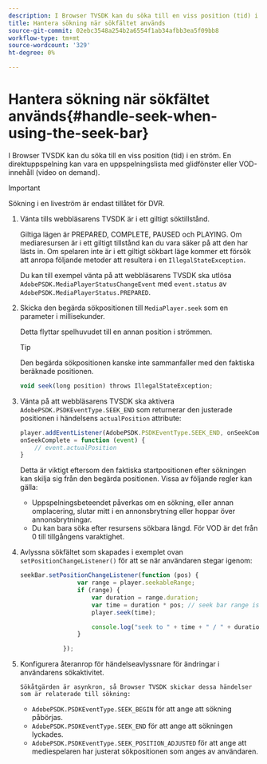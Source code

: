 ```yaml
---
description: I Browser TVSDK kan du söka till en viss position (tid) i en ström. En direktuppspelning kan vara en uppspelningslista med glidfönster eller VOD-innehåll (video on demand).
title: Hantera sökning när sökfältet används
source-git-commit: 02ebc3548a254b2a6554f1ab34afbb3ea5f09bb8
workflow-type: tm+mt
source-wordcount: '329'
ht-degree: 0%

---
```


# Hantera sökning när sökfältet används{#handle-seek-when-using-the-seek-bar}

I Browser TVSDK kan du söka till en viss position (tid) i en ström. En direktuppspelning kan vara en uppspelningslista med glidfönster eller VOD-innehåll (video on demand).

>[!IMPORTANT]
>
>Sökning i en liveström är endast tillåtet för DVR.

1. Vänta tills webbläsarens TVSDK är i ett giltigt söktillstånd.

   Giltiga lägen är PREPARED, COMPLETE, PAUSED och PLAYING. Om mediaresursen är i ett giltigt tillstånd kan du vara säker på att den har lästs in. Om spelaren inte är i ett giltigt sökbart läge kommer ett försök att anropa följande metoder att resultera i en `IllegalStateException`.

   Du kan till exempel vänta på att webbläsarens TVSDK ska utlösa  `AdobePSDK.MediaPlayerStatusChangeEvent`  med `event.status` av `AdobePSDK.MediaPlayerStatus.PREPARED`.

1. Skicka den begärda sökpositionen till `MediaPlayer.seek` som en parameter i millisekunder.

   Detta flyttar spelhuvudet till en annan position i strömmen.

   >[!TIP]
   >
   >Den begärda sökpositionen kanske inte sammanfaller med den faktiska beräknade positionen.

   ```js
   void seek(long position) throws IllegalStateException;
   ```

1. Vänta på att webbläsarens TVSDK ska aktivera  `AdobePSDK.PSDKEventType.SEEK_END`  som returnerar den justerade positionen i händelsens `actualPosition` attribute:

   ```js
   player.addEventListener(AdobePSDK.PSDKEventType.SEEK_END, onSeekComplete); 
   onSeekComplete = function (event) {
       // event.actualPosition
   }
   ```

   Detta är viktigt eftersom den faktiska startpositionen efter sökningen kan skilja sig från den begärda positionen. Vissa av följande regler kan gälla:

   * Uppspelningsbeteendet påverkas om en sökning, eller annan omplacering, slutar mitt i en annonsbrytning eller hoppar över annonsbrytningar.
   * Du kan bara söka efter resursens sökbara längd. För VOD är det från 0 till tillgångens varaktighet.

1. Avlyssna sökfältet som skapades i exemplet ovan `setPositionChangeListener()` för att se när användaren stegar igenom:

   ```js
   seekBar.setPositionChangeListener(function (pos) { 
                   var range = player.seekableRange; 
                   if (range) { 
                       var duration = range.duration; 
                       var time = duration * pos; // seek bar range is [0,1] 
                       player.seek(time); 
   
                       console.log("seek to " + time + " / " + duration); 
                   } 
   
               }); 
   ```

1. Konfigurera återanrop för händelseavlyssnare för ändringar i användarens sökaktivitet.

       Sökåtgärden är asynkron, så Browser TVSDK skickar dessa händelser som är relaterade till sökning:
   
   * `AdobePSDK.PSDKEventType.SEEK_BEGIN` för att ange att sökning påbörjas.
   * `AdobePSDK.PSDKEventType.SEEK_END` för att ange att sökningen lyckades.
   * `AdobePSDK.PSDKEventType.SEEK_POSITION_ADJUSTED` för att ange att mediespelaren har justerat sökpositionen som anges av användaren.
